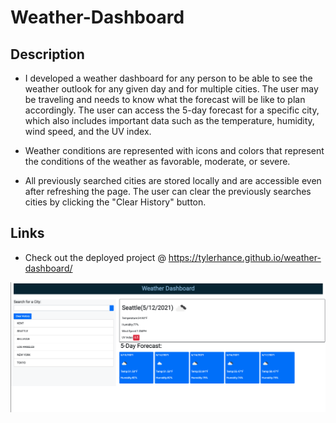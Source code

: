 # Weather-Dashboard

<h2>Description</h2>

*   I developed a weather dashboard for any person to be able to see the weather outlook for any given day and for multiple cities. The user may be traveling and needs to know what the forecast will be like to plan accordingly. The user can access the 5-day forecast for a specific city, which also includes important data such as the temperature, humidity, wind speed, and the UV index. 

* Weather conditions are represented with icons and colors that represent the conditions of the weather as favorable, moderate, or severe. 

* All previously searched cities are stored locally and are accessible even after refreshing the page. The user can clear the previously searches cities by clicking the "Clear History" button.

<h2>Links</h2>

* Check out the deployed project @ https://tylerhance.github.io/weather-dashboard/

![WeatherDashboardScreenshot](./assets/images/WeatherDashboard.png)